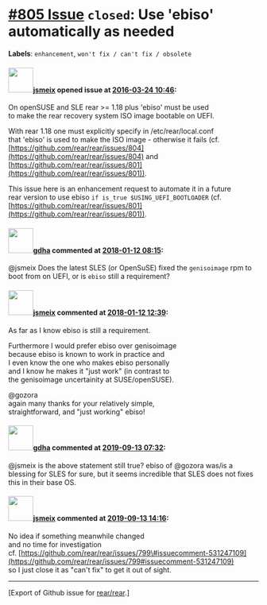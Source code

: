 [\#805 Issue](https://github.com/rear/rear/issues/805) `closed`: Use 'ebiso' automatically as needed
====================================================================================================

**Labels**: `enhancement`, `won't fix / can't fix / obsolete`

#### <img src="https://avatars.githubusercontent.com/u/1788608?u=925fc54e2ce01551392622446ece427f51e2f0ce&v=4" width="50">[jsmeix](https://github.com/jsmeix) opened issue at [2016-03-24 10:46](https://github.com/rear/rear/issues/805):

On openSUSE and SLE rear &gt;= 1.18 plus 'ebiso' must be used  
to make the rear recovery system ISO image bootable on UEFI.

With rear 1.18 one must explicitly specify in /etc/rear/local.conf  
that 'ebiso' is used to make the ISO image - otherwise it fails (cf.
[https://github.com/rear/rear/issues/804](https://github.com/rear/rear/issues/804)
and
[https://github.com/rear/rear/issues/801](https://github.com/rear/rear/issues/801)).

This issue here is an enhancement request to automate it in a future  
rear version to use ebiso `if is_true $USING_UEFI_BOOTLOADER` (cf.
[https://github.com/rear/rear/issues/801](https://github.com/rear/rear/issues/801)).

#### <img src="https://avatars.githubusercontent.com/u/888633?u=cdaeb31efcc0048d3619651aa18dd4b76e636b21&v=4" width="50">[gdha](https://github.com/gdha) commented at [2018-01-12 08:15](https://github.com/rear/rear/issues/805#issuecomment-357171456):

@jsmeix Does the latest SLES (or OpenSuSE) fixed the `genisoimage` rpm
to boot from on UEFI, or is `ebiso` still a requirement?

#### <img src="https://avatars.githubusercontent.com/u/1788608?u=925fc54e2ce01551392622446ece427f51e2f0ce&v=4" width="50">[jsmeix](https://github.com/jsmeix) commented at [2018-01-12 12:39](https://github.com/rear/rear/issues/805#issuecomment-357228315):

As far as I know ebiso is still a requirement.

Furthermore I would prefer ebiso over genisoimage  
because ebiso is known to work in practice and  
I even know the one who makes ebiso personally  
and I know he makes it "just work" (in contrast to  
the genisoimage uncertainity at SUSE/openSUSE).

@gozora  
again many thanks for your relatively simple,  
straightforward, and "just working" ebiso!

#### <img src="https://avatars.githubusercontent.com/u/888633?u=cdaeb31efcc0048d3619651aa18dd4b76e636b21&v=4" width="50">[gdha](https://github.com/gdha) commented at [2019-09-13 07:32](https://github.com/rear/rear/issues/805#issuecomment-531132310):

@jsmeix is the above statement still true? ebiso of @gozora was/is a
blessing for SLES for sure, but it seems incredible that SLES does not
fixes this in their base OS.

#### <img src="https://avatars.githubusercontent.com/u/1788608?u=925fc54e2ce01551392622446ece427f51e2f0ce&v=4" width="50">[jsmeix](https://github.com/jsmeix) commented at [2019-09-13 14:16](https://github.com/rear/rear/issues/805#issuecomment-531254412):

No idea if something meanwhile changed  
and no time for investigation  
cf.
[https://github.com/rear/rear/issues/799\#issuecomment-531247109](https://github.com/rear/rear/issues/799#issuecomment-531247109)  
so I just close it as "can't fix" to get it out of sight.

------------------------------------------------------------------------

\[Export of Github issue for
[rear/rear](https://github.com/rear/rear).\]
